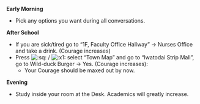 **Early Morning**

- Pick any options you want during all conversations.

**After School**

- If you are sick/tired go to “1F, Faculty Office Hallway” -> Nurses Office and take a drink. (Courage increases)
- Press ![:sq:](https://www.powerpyx.com/wp-includes/images/smilies/square.png) / ![:x1:](https://www.powerpyx.com/wp-includes/images/smilies/x1.png) select “Town Map” and go to “Iwatodai Strip Mall”, go to Wild-duck Burger -> Yes. (Courage increases):
  - Your Courage should be maxed out by now.

**Evening**

- Study inside your room at the Desk. Academics will greatly increase.
